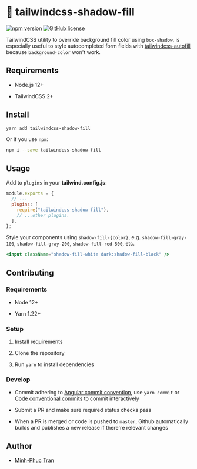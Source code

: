 # 🎨 tailwindcss-shadow-fill

[![npm version][npm badge]][npm url]
[![GitHub license][license badge]][license url]

TailwindCSS utility to override background fill color using `box-shadow`, is especially useful to style autocompleted form fields with [tailwindcss-autofill] because `background-color` won't work.

## Requirements

- Node.js 12+

- TailwindCSS 2+

## Install

```bash
yarn add tailwindcss-shadow-fill
```

Or if you use `npm`:

```bash
npm i --save tailwindcss-shadow-fill
```

## Usage

Add to `plugins` in your **tailwind.config.js**:

```js
module.exports = {
  // ...
  plugins: [
    require("tailwindcss-shadow-fill"),
    // ...other plugins.
  ],
};
```

Style your components using `shadow-fill-{color}`, e.g. `shadow-fill-gray-100`, `shadow-fill-gray-200`, `shadow-fill-red-500`, etc.

```jsx
<input className="shadow-fill-white dark:shadow-fill-black" />
```

## Contributing

### Requirements

- Node 12+

- Yarn 1.22+

### Setup

1. Install requirements

2. Clone the repository

3. Run `yarn` to install dependencies

### Develop

- Commit adhering to [Angular commit convention](https://github.com/angular/angular/blob/master/CONTRIBUTING.md#commit), use `yarn commit` or [Code conventional commits](https://marketplace.visualstudio.com/items?itemName=vivaxy.vscode-conventional-commits) to commit interactively

- Submit a PR and make sure required status checks pass

- When a PR is merged or code is pushed to `master`, Github automatically builds and publishes a new release if there're relevant changes

## Author

- [Minh-Phuc Tran][@phuctm97]

<!-- Badges -->

[npm badge]: https://img.shields.io/npm/v/tailwindcss-shadow-fill?logo=npm
[license badge]: https://img.shields.io/github/license/phuctm97/tailwindcss-shadow-fill
[npm url]: https://www.npmjs.com/package/tailwindcss-shadow-fill
[license url]: /LICENSE

<!-- Links -->

[@phuctm97]: https://phuctm97.com
[tailwindcss-autofill]: https://github.com/phuctm97/tailwindcss-autofill
